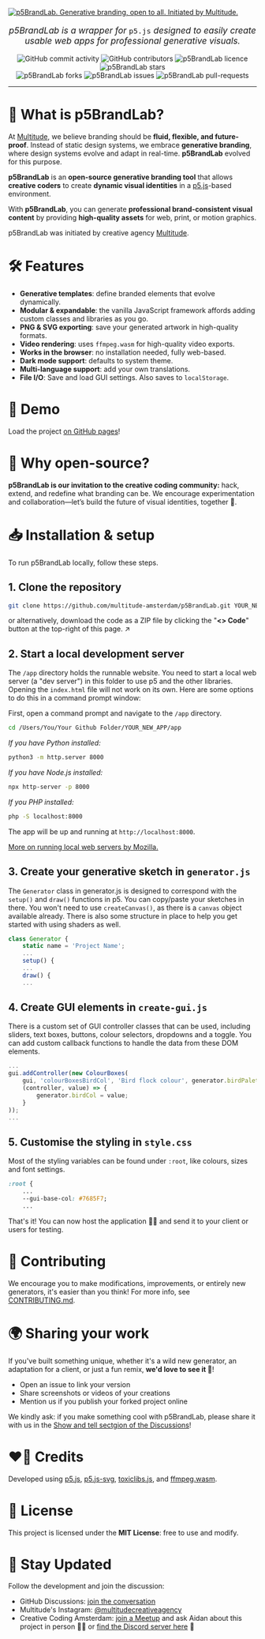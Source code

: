 [![p5BrandLab. Generative branding, open to all. Initiated by Multitude.](https://github.com/multitude-amsterdam/p5BrandLab/blob/main/p5BrandLab-header.svg?raw=true)](https://multitude.nl/ "Multitude")

<p align="center" style="font-size:1.25em">
	<em>p5BrandLab is a wrapper for </em><code>p5.js</code><em> designed to easily create usable web apps for professional generative visuals.</em>
</p>

<!-- ![GitHub commit activity](https://img.shields.io/github/commit-activity/y/multitude-amsterdam/p5BrandLab?style=flat-square&color=7685F7)
[![GitHub contributors](https://img.shields.io/github/contributors/multitude-amsterdam/p5BrandLab?style=flat-square&color=7685F7)](https://github.com/multitude-amsterdam/p5BrandLab/blob/main/CONTRIBUTING.md)
[![p5BrandLab licence"](https://img.shields.io/github/license/multitude-amsterdam/p5BrandLab?style=flat-square&color=7685F7)](https://github.com/multitude-amsterdam/p5BrandLab/blob/main/LICENSE) 
[![p5BrandLab forks](https://img.shields.io/github/forks/multitude-amsterdam/p5BrandLab?style=flat-square&color=7685F7)](https://github.com/multitude-amsterdam/p5BrandLab/fork) 
[![p5BrandLab stars](https://img.shields.io/github/stars/multitude-amsterdam/p5BrandLab?style=flat-square&color=7685F7)](https://github.com/multitude-amsterdam/p5BrandLab/stargazers) 
[![p5BrandLab issues](https://img.shields.io/github/issues/multitude-amsterdam/p5BrandLab?style=flat-square&color=7685F7)](https://github.com/multitude-amsterdam/p5BrandLab/issues) 
[![p5BrandLab pull-requests](https://img.shields.io/github/issues-pr/multitude-amsterdam/p5BrandLab?style=flat-square&color=7685F7)](https://github.com/multitude-amsterdam/p5BrandLab/pulls)
 -->

<p align="center">
	<img alt="GitHub commit activity" src="https://img.shields.io/github/commit-activity/y/multitude-amsterdam/p5BrandLab?style=flat-square&color=7685F7">
	<img alt="GitHub contributors" src="https://img.shields.io/github/contributors/multitude-amsterdam/p5BrandLab?style=flat-square&color=7685F7">
	<img alt="p5BrandLab licence" src="https://img.shields.io/github/license/multitude-amsterdam/p5BrandLab?style=flat-square&color=7685F7">
	<img alt="p5BrandLab stars" src="https://img.shields.io/github/stars/multitude-amsterdam/p5BrandLab?style=flat-square&color=7685F7">
	<br>
	<img alt="p5BrandLab forks" src="https://img.shields.io/github/forks/multitude-amsterdam/p5BrandLab?style=flat-square&color=BFFB50">
	<img alt="p5BrandLab issues" src="https://img.shields.io/github/issues/multitude-amsterdam/p5BrandLab?style=flat-square&color=BFFB50">
	<img alt="p5BrandLab pull-requests" src="https://img.shields.io/github/issues-pr/multitude-amsterdam/p5BrandLab?style=flat-square&color=BFFB50">
</p>

<hr>


# 🧪 What is p5BrandLab?
At [Multitude](https://multitude.nl/), we believe branding should be **fluid, flexible, and future-proof**. Instead of static design systems, we embrace **generative branding**, where design systems evolve and adapt in real-time. **p5BrandLab** evolved for this purpose. 

**p5BrandLab** is an **open-source generative branding tool** that allows **creative coders** to create **dynamic visual identities** in a [p5.js](https://p5js.org/)-based environment.

With **p5BrandLab**, you can generate **professional brand-consistent visual content** by providing **high-quality assets** for web, print, or motion graphics.

p5BrandLab was initiated by creative agency [Multitude](https://multitude.nl/).


# 🛠️ Features
- **Generative templates**: define branded elements that evolve dynamically.
- **Modular & expandable**: the vanilla JavaScript framework affords adding custom classes and libraries as you go.
- **PNG & SVG exporting**: save your generated artwork in high-quality formats.
- **Video rendering**: uses `ffmpeg.wasm` for high-quality video exports.
- **Works in the browser**: no installation needed, fully web-based.
- **Dark mode support**: defaults to system theme.
- **Multi-language support**: add your own translations.
- **File I/O**: Save and load GUI settings. Also saves to `localStorage`.


# 👀 Demo

Load the project [on GitHub pages](https://multitude-amsterdam.github.io/p5BrandLab/)!


# 🔁 Why open-source?

**p5BrandLab is our invitation to the creative coding community:** hack, extend, and redefine what branding can be. We encourage experimentation and collaboration—let’s build the future of visual identities, together 🌱.


# 📥 Installation & setup
To run p5BrandLab locally, follow these steps. 

## 1. Clone the repository
```sh
git clone https://github.com/multitude-amsterdam/p5BrandLab.git YOUR_NEW_APP
```
or alternatively, download the code as a ZIP file by clicking the "**<> Code**" button at the top-right of this page. ↗️

## 2. Start a local development server
The `/app` directory holds the runnable website. You need to start a local web server (a "dev server") in this folder to use p5 and the other libraries. Opening the `index.html` file will not work on its own. Here are some options to do this in a command prompt window:

First, open a command prompt and navigate to the `/app` directory.
```sh
cd /Users/You/Your Github Folder/YOUR_NEW_APP/app
```

*If you have Python installed:*
```sh
python3 -m http.server 8000
```
*If you have Node.js installed:*
```sh
npx http-server -p 8000
```
*If you PHP installed:*
```sh
php -S localhost:8000
```
The app will be up and running at `http://localhost:8000`.

[More on running local web servers by Mozilla.](https://developer.mozilla.org/en-US/docs/Learn_web_development/Howto/Tools_and_setup/set_up_a_local_testing_server)

## 3. Create your generative sketch in `generator.js`
The `Generator` class in generator.js is designed to correspond with the `setup()` and `draw()` functions in p5. You can copy/paste your sketches in there. You won't need to use `createCanvas()`, as there is a `canvas` object available already. There is also some structure in place to help you get started with using shaders as well.
```javascript
class Generator {
	static name = 'Project Name';
	...
	setup() {
	...
	draw() {
	...
```

## 4. Create GUI elements in `create-gui.js`
There is a custom set of GUI controller classes that can be used, including sliders, text boxes, buttons, colour selectors, dropdowns and a toggle. You can add custom callback functions to handle the data from these DOM elements.
```javascript
...
gui.addController(new ColourBoxes(
	gui, 'colourBoxesBirdCol', 'Bird flock colour', generator.birdPalette, 0,
	(controller, value) => {
		generator.birdCol = value;
	}
));
...
```

## 5. Customise the styling in `style.css`
Most of the styling variables can be found under `:root`, like colours, sizes and font settings.
```css
:root {
	...
	--gui-base-col: #7685F7;
	...
```

That's it! You can now host the application 😶‍🌫️ and send it to your client or users for testing.


# 🤝 Contributing

We encourage you to make modifications, improvements, or entirely new generators, it's easier than you think! For more info, see [CONTRIBUTING.md](https://github.com/multitude-amsterdam/p5BrandLab/blob/main/CONTRIBUTING.md).


# 🌍 Sharing your work

If you've built something unique, whether it's a wild new generator, an adaptation for a client, or just a fun remix, **we'd love to see it 👀**!

- Open an issue to link your version
- Share screenshots or videos of your creations
- Mention us if you publish your forked project online

We kindly ask: if you make something cool with p5BrandLab, please share it with us in the [Show and tell sectgion of the Discussions](https://github.com/multitude-amsterdam/p5BrandLab/discussions/categories/show-and-tell)!


# ❤️‍🔥 Credits
Developed using [p5.js](https://p5js.org/), [p5.js-svg](https://github.com/zenozeng/p5.js-svg), [toxiclibs.js](https://github.com/hapticdata/toxiclibsjs), and [ffmpeg.wasm](https://github.com/ffmpegwasm/ffmpeg.wasm).


# 🧾 License
This project is licensed under the **MIT License**: free to use and modify.


# 📢 Stay Updated
Follow the development and join the discussion:
- GitHub Discussions: [join the conversation](https://github.com/multitude-amsterdam/p5BrandLab/discussions)
- Multitude's Instagram: [@multitudecreativeagency](https://www.instagram.com/multitudecreativeagency/)
- Creative Coding Amsterdam: [join a Meetup](https://www.meetup.com/nl-NL/creative-coding-amsterdam/) and ask Aidan about this project in person 🤔🤔 or [find the Discord server here](https://cca.codes/) 👋
